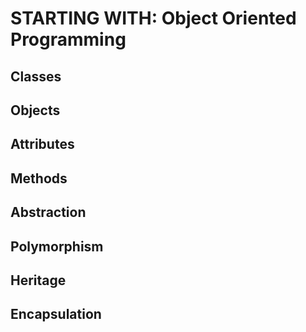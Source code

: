 # STARTING WITH: Object Oriented Programming 

## Classes 
## Objects
## Attributes
## Methods
## Abstraction
## Polymorphism
## Heritage
## Encapsulation